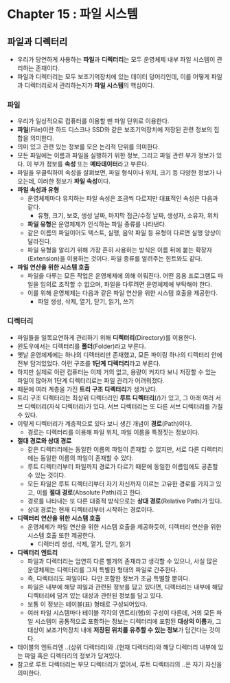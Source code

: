 # Chapter 15 : 파일 시스템

## 파일과 디렉터리

- 우리가 당연하게 사용하는 **파일**과 **디렉터리**는 모두 운영체제 내부 파일 시스템이 관리하는 존재이다.
- 파일과 디렉터리는 모두 보조기억장치에 있는 데이터 덩어리인데, 이를 어떻게 파일과 디렉터리로서 관리하는지가 **파일 시스템**의 핵심이다.

### 파일

- 우리가 일상적으로 컴퓨터를 이용할 땐 파일 단위로 이용한다.
- **파일**(File)이란 하드 디스크나 SSD와 같은 보조기억장치에 저장된 관련 정보의 집합을 의미한다.
- 의미 있고 관련 있는 정보를 모은 논리적 단위를 의미한다.
- 모든 파일에는 이름과 파일을 실행하기 위한 정보, 그리고 파일 관련 부가 정보가 있다. 이 부가 정보를 **속성** 또는 **메타데이터**라고 부른다.
- 파일을 우클릭하여 속성을 살펴보면, 파일 형식이나 위치, 크기 등 다양한 정보가 나오는데, 이러한 정보가 **파일 속성**이다.
- **파일 속성과 유형**
  - 운영체제마다 유지하는 파일 속성은 조금씩 다르지만 대표적인 속성은 다음과 같다.
    - 유형, 크기, 보호, 생성 날짜, 마지막 접근/수정 날짜, 생성자, 소유자, 위치
  - **파일 유형**은 운영체제가 인식하는 파일 종류를 나타낸다.
  - 같은 이름의 파일이어도 텍스트, 실행, 음악 파일 등 유형이 다르면 실행 양상이 달라진다.
  - 파일 유형을 알리기 위해 가장 흔히 사용하는 방식은 이름 뒤에 붙는 확장자(Extension)을 이용하는 것이다. 파일 종류를 알려주는 힌트와도 같다.
- **파일 연산을 위한 시스템 호출**
  - 파일을 다루는 모든 작업은 운영체제에 의해 이뤄진다. 어떤 응용 프로그램도 파일을 임의로 조작할 수 없으며, 파일을 다루려면 운영체제에 부탁해야 한다.
  - 이를 위해 운영체제는 다음과 같은 파일 연산을 위한 시스템 호출을 제공한다.
    - 파일 생성, 삭제, 열기, 닫기, 읽기, 쓰기

### 디렉터리

- 파일들을 일목요연하게 관리하기 위해 **디렉터리**(Directory)를 이용한다.
- 윈도우에서는 디렉터리를 **폴더**(Folder)라고 부른다.
- 옛날 운영체제에는 하나의 디렉터리만 존재했고, 모든 파이링 하나의 디렉터리 안에 전부 담겨있었다. 이런 구조를 **1단계 디렉터리**라고 부른다.
- 하지만 실제로 이런 컴퓨터는 이제 거의 없고, 용량이 커지다 보니 저장할 수 있는 파일이 많아져 1단계 디렉터리로는 파일 관리가 어려워졌다.
- 때문에 여러 계층을 가진 **트리 구조 디렉터리**가 생겨났다.
- 트리 구조 디렉터리는 최상위 디렉터리인 **루트 디렉터리**(/)가 있고, 그 아래 여러 서브 디렉터리(자식 디렉터리)가 있다. 서브 디렉터리는 또 다른 서브 디렉터리를 가질 수 있다.
- 이렇게 디렉터리가 계층적으로 있다 보니 생긴 개념이 **경로**(Path)이다.
  - 경로는 디렉터리를 이용해 파일 위치, 파일 이름을 특정짓는 정보이다.
- **절대 경로와 상대 경로**
  - 같은 디렉터리에는 동일한 이름의 파일이 존재할 수 없지만, 서로 다른 디렉터리에는 동일한 이름의 파일이 존재할 수 있다.
  - 루트 디렉터리부터 파일까지 경로가 다르기 때문에 동일한 이름임에도 공존할 수 있는 것이다.
  - 모든 파일은 루트 디렉터리부터 자기 자신까지 이르는 고유한 경로를 가지고 있고, 이를 **절대 경로**(Absolute Path)라고 한다.
  - 경로를 나타내는 또 다른 대중적 방식으로는 **상대 경로**(Relative Path)가 있다.
  - 상대 경로는 현재 디렉터리부터 시작하는 경로이다.
- **디렉터리 연산을 위한 시스템 호출**
  - 운영체제가 파일 연산을 위한 시스템 호출을 제공하듯이, 디렉터리 연산을 위한 시스템 호출 또한 제공한다.
    - 디렉터리 생성, 삭제, 열기, 닫기, 읽기
- **디렉터리 엔트리**
  - 파일과 디렉터리는 엄연히 다른 별개의 존재라고 생각할 수 있으나, 사실 많은 운영체제는 디렉터리를 그저 특별한 형태의 파일로 간주한다.
  - 즉, 디렉터리도 파일이다. 다만 포함한 정보가 조금 특별할 뿐이다.
  - 파일은 내부에 해당 파일과 관련된 정보를 담고 있다면, 디렉터리는 내부에 해당 디렉터리에 담겨 있는 대상과 관련된 정보를 담고 있다.
  - 보통 이 정보는 테이블(표) 형태로 구성되어있다.
  - 여러 파일 시스템마다 테이블 각각의 엔트리(행)의 구성이 다른데, 거의 모든 파일 시스템이 공통적으로 포함하는 정보는 디렉터리에 포함된 **대상의 이름**과, 그 대상이 보조기억장치 내에 **저장된 위치를 유추할 수 있는 정보**가 담긴다는 것이다.
- 테이블의 엔트리엔 ..(상위 디렉터리)와 .(현재 디렉터리)와 해당 디렉터리 내부에 있는 파일 혹은 디렉터리의 정보가 담겨있다.
- 참고로 루트 디렉터리는 부모 디렉터리가 없어서, 루트 디렉터리의 ..은 자기 자신을 의미한다.
